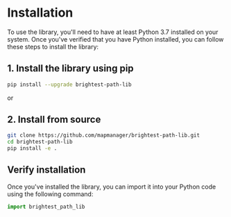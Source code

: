 # Installation

To use the library, you'll need to have at least Python 3.7 installed on your system. Once you've verified that you have Python installed, you can follow these steps to install the library:

## 1. Install the library using pip

```sh
pip install --upgrade brightest-path-lib
```

or

## 2. Install from source

```sh
git clone https://github.com/mapmanager/brightest-path-lib.git
cd brightest-path-lib
pip install -e .
```

## Verify installation

Once you've installed the library, you can import it into your Python code using the following command:

```python
import brightest_path_lib
```
